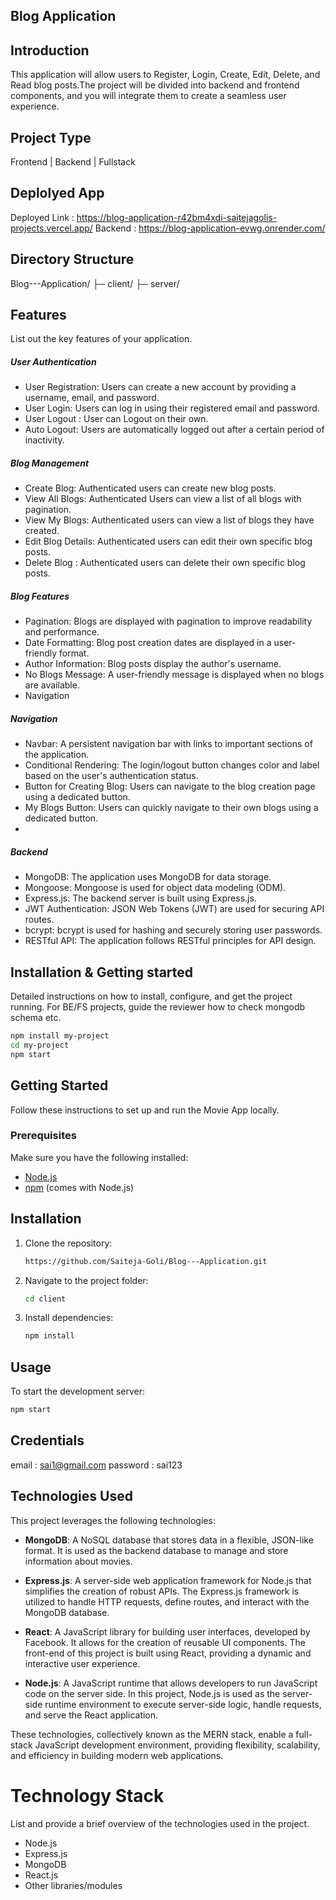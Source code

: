 ## Blog Application


## Introduction
This application will allow users to Register, Login, Create, Edit, Delete, and Read blog posts.The project will be divided into backend and frontend components, and you will integrate them to create a seamless user experience.

## Project Type
Frontend | Backend | Fullstack

## Deplolyed App
Deployed Link : https://blog-application-r42bm4xdi-saitejagolis-projects.vercel.app/
Backend : https://blog-application-evwg.onrender.com/

## Directory Structure
Blog---Application/
├─ client/
├─ server/

## Features
List out the key features of your application.

##### User Authentication
- User Registration: Users can create a new account by providing a username, email, and password.
- User Login: Users can log in using their registered email and password.
- User Logout : User can Logout on their own.
- Auto Logout: Users are automatically logged out after a certain period of inactivity.

##### Blog Management
- Create Blog: Authenticated users can create new blog posts.
- View All Blogs: Authenticated Users can view a list of all blogs with pagination.
- View My Blogs: Authenticated users can view a list of blogs they have created.
- Edit Blog Details: Authenticated users can edit their own specific blog posts.
- Delete Blog : Authenticated users can delete their own specific blog posts.


##### Blog Features
- Pagination: Blogs are displayed with pagination to improve readability and performance.
- Date Formatting: Blog post creation dates are displayed in a user-friendly format.
- Author Information: Blog posts display the author's username.
- No Blogs Message: A user-friendly message is displayed when no blogs are available.
- Navigation

##### Navigation
- Navbar: A persistent navigation bar with links to important sections of the application.
- Conditional Rendering: The login/logout button changes color and label based on the user's authentication status.
- Button for Creating Blog: Users can navigate to the blog creation page using a dedicated button.
- My Blogs Button: Users can quickly navigate to their own blogs using a dedicated button.
- 


##### Backend
- MongoDB: The application uses MongoDB for data storage.
- Mongoose: Mongoose is used for object data modeling (ODM).
- Express.js: The backend server is built using Express.js.
- JWT Authentication: JSON Web Tokens (JWT) are used for securing API routes.
- bcrypt: bcrypt is used for hashing and securely storing user passwords.
- RESTful API: The application follows RESTful principles for API design.


## Installation & Getting started
Detailed instructions on how to install, configure, and get the project running. For BE/FS projects, guide the reviewer how to check mongodb schema etc.

```bash
npm install my-project
cd my-project
npm start
```

## Getting Started
Follow these instructions to set up and run the Movie App locally.

### Prerequisites

Make sure you have the following installed:

- [Node.js](https://nodejs.org/)
- [npm](https://www.npmjs.com/) (comes with Node.js)

## Installation

1. Clone the repository:

   ```bash
   https://github.com/Saiteja-Goli/Blog---Application.git
   ```

2. Navigate to the project folder:

   ```bash
   cd client
   ```

3. Install dependencies:

   ```bash
   npm install
   ```

## Usage

To start the development server:

```bash
npm start
```

## Credentials
email : sai1@gmail.com
password : sai123

## Technologies Used

This project leverages the following technologies:

- **MongoDB**: A NoSQL database that stores data in a flexible, JSON-like format. It is used as the backend database to manage and store information about movies.

- **Express.js**: A server-side web application framework for Node.js that simplifies the creation of robust APIs. The Express.js framework is utilized to handle HTTP requests, define routes, and interact with the MongoDB database.

- **React**: A JavaScript library for building user interfaces, developed by Facebook. It allows for the creation of reusable UI components. The front-end of this project is built using React, providing a dynamic and interactive user experience.

- **Node.js**: A JavaScript runtime that allows developers to run JavaScript code on the server side. In this project, Node.js is used as the server-side runtime environment to execute server-side logic, handle requests, and serve the React application.

These technologies, collectively known as the MERN stack, enable a full-stack JavaScript development environment, providing flexibility, scalability, and efficiency in building modern web applications.

# Technology Stack
List and provide a brief overview of the technologies used in the project.

- Node.js
- Express.js
- MongoDB
- React.js
- Other libraries/modules